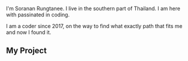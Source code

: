 I'm Soranan Rungtanee. I live in the southern part of Thailand. I am here with passinated in coding.

I am a coder since 2017, on the way to find what exactly path that fits me and now I found it.

<h2>My Project</h2>
